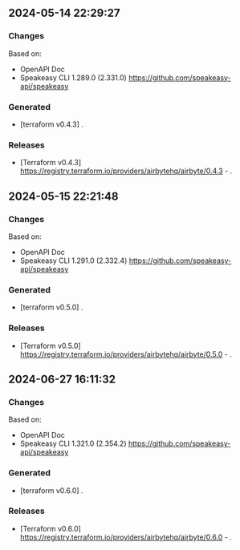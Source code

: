 

## 2024-05-14 22:29:27
### Changes
Based on:
- OpenAPI Doc  
- Speakeasy CLI 1.289.0 (2.331.0) https://github.com/speakeasy-api/speakeasy
### Generated
- [terraform v0.4.3] .
### Releases
- [Terraform v0.4.3] https://registry.terraform.io/providers/airbytehq/airbyte/0.4.3 - .

## 2024-05-15 22:21:48
### Changes
Based on:
- OpenAPI Doc  
- Speakeasy CLI 1.291.0 (2.332.4) https://github.com/speakeasy-api/speakeasy
### Generated
- [terraform v0.5.0] .
### Releases
- [Terraform v0.5.0] https://registry.terraform.io/providers/airbytehq/airbyte/0.5.0 - .

## 2024-06-27 16:11:32
### Changes
Based on:
- OpenAPI Doc  
- Speakeasy CLI 1.321.0 (2.354.2) https://github.com/speakeasy-api/speakeasy
### Generated
- [terraform v0.6.0] .
### Releases
- [Terraform v0.6.0] https://registry.terraform.io/providers/airbytehq/airbyte/0.6.0 - .